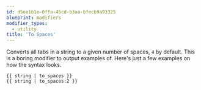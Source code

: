 ```yaml
---
id: d5ee1b1e-0ffa-45cd-b3aa-bfecb9a93325
blueprint: modifiers
modifier_types:
  - utility
title: 'To Spaces'
---
```

Converts all tabs in a string to a given number of spaces, `4` by default. This is a boring modifier to output examples of. Here's just a few examples on how the syntax looks.

```
{{ string | to_spaces }}
{{ string | to_spaces:2 }}
```
